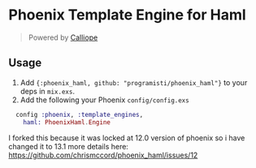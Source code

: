 # Phoenix Template Engine for Haml

> Powered by [Calliope](https://github.com/nurugger07/calliope)


## Usage

  1. Add `{:phoenix_haml, github: "programisti/phoenix_haml"}` to your deps in `mix.exs`.
  2. Add the following your Phoenix `config/config.exs`

```elixir
  config :phoenix, :template_engines,
    haml: PhoenixHaml.Engine
```


I forked this because it was locked at 12.0 version of phoenix so i have changed it to 13.1
more details here: https://github.com/chrismccord/phoenix_haml/issues/12
